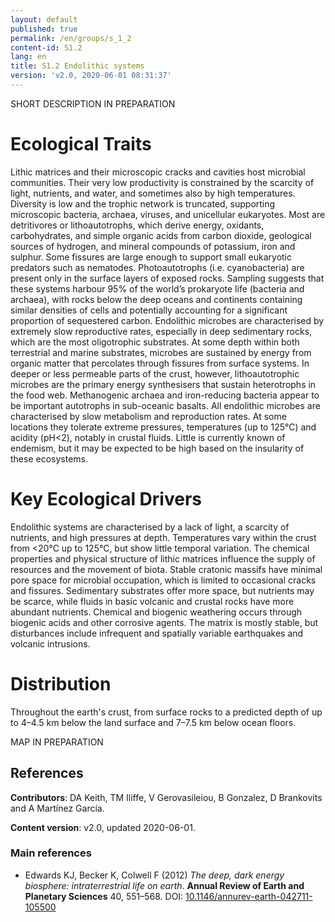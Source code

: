 ```yaml
---
layout: default
published: true
permalink: /en/groups/s_1_2
content-id: S1.2
lang: en
title: S1.2 Endolithic systems
version: 'v2.0, 2020-06-01 08:31:37'
---
```


SHORT DESCRIPTION IN PREPARATION

# Ecological Traits
 
Lithic matrices and their microscopic cracks and cavities host microbial communities. Their very low productivity is constrained by the scarcity of light, nutrients, and water, and sometimes also by high temperatures. Diversity is low and the trophic network is truncated, supporting microscopic bacteria, archaea, viruses, and unicellular eukaryotes. Most are detritivores or lithoautotrophs, which derive energy, oxidants, carbohydrates, and simple organic acids from carbon dioxide, geological sources of hydrogen, and mineral compounds of potassium, iron and sulphur. Some fissures are large enough to support small eukaryotic predators such as nematodes. Photoautotrophs (i.e. cyanobacteria) are present only in the surface layers of exposed rocks. Sampling suggests that these systems harbour 95% of the world’s prokaryote life (bacteria and archaea), with rocks below the deep oceans and continents containing similar densities of cells and potentially accounting for a significant proportion of sequestered carbon. Endolithic microbes are characterised by extremely slow reproductive rates, especially in deep sedimentary rocks, which are the most oligotrophic substrates. At some depth within both terrestrial and marine substrates, microbes are sustained by energy from organic matter that percolates through fissures from surface systems. In deeper or less permeable parts of the crust, however, lithoautotrophic microbes are the primary energy synthesisers that sustain heterotrophs in the food web. Methanogenic archaea and iron-reducing bacteria appear to be important autotrophs in sub-oceanic basalts. All endolithic microbes are characterised by slow metabolism and reproduction rates. At some locations they tolerate extreme pressures, temperatures (up to 125°C) and acidity (pH<2), notably in crustal fluids. Little is currently known of endemism, but it may be expected to be high based on the insularity of these ecosystems.
 
# Key Ecological Drivers
 
Endolithic systems are characterised by a lack of light, a scarcity of nutrients, and high pressures at depth. Temperatures vary within the crust from <20°C up to 125°C, but show little temporal variation. The chemical properties and physical structure of lithic matrices influence the supply of resources and the movement of biota. Stable cratonic massifs have minimal pore space for microbial occupation, which is limited to occasional cracks and fissures. Sedimentary substrates offer more space, but nutrients may be scarce, while fluids in basic volcanic and crustal rocks have more abundant nutrients. Chemical and biogenic weathering occurs through biogenic acids and other corrosive agents. The matrix is mostly stable, but disturbances include infrequent and spatially variable earthquakes and volcanic intrusions.
 
# Distribution
 
Throughout the earth's crust, from surface rocks to a predicted depth of up to 4–4.5 km below the land surface and 7–7.5 km below ocean floors.

MAP IN PREPARATION

## References

**Contributors**: DA Keith, TM Iliffe, V Gerovasileiou, B Gonzalez, D Brankovits and A Martínez García.

**Content version**: v2.0, updated 2020-06-01.

### Main references
* Edwards KJ, Becker K, Colwell F  (2012) *The deep, dark energy biosphere: intraterrestrial life on earth*. **Annual Review of Earth and Planetary Sciences** 40, 551–568. DOI: [10.1146/annurev-earth-042711-105500](http://doi.org/10.1146/annurev-earth-042711-105500)

